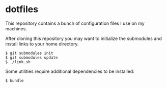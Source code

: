 # dotfiles

This repository contains a bunch of configuration files I use on my machines.

After cloning this repository you may want to initialize the submodules and
install links to your home directory.

    $ git submodules init
    $ git submodules update
    $ ./link.sh

Some utilities require additional dependencies to be installed:

    $ bundle
